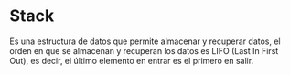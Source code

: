 # Stack

Es una estructura de datos que permite almacenar y recuperar datos, el orden en que se almacenan y recuperan los datos es LIFO (Last In First Out), es decir, el último elemento en entrar es el primero en salir.
